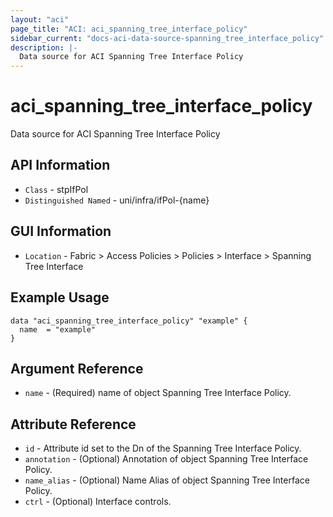 ```yaml
---
layout: "aci"
page_title: "ACI: aci_spanning_tree_interface_policy"
sidebar_current: "docs-aci-data-source-spanning_tree_interface_policy"
description: |-
  Data source for ACI Spanning Tree Interface Policy
---
```


# aci_spanning_tree_interface_policy #

Data source for ACI Spanning Tree Interface Policy

## API Information ##

* `Class` - stpIfPol
* `Distinguished Named` - uni/infra/ifPol-{name}

## GUI Information ##

* `Location` - Fabric > Access Policies > Policies > Interface > Spanning Tree Interface

## Example Usage ##

```hcl
data "aci_spanning_tree_interface_policy" "example" {
  name  = "example"
}
```

## Argument Reference ##

* `name` - (Required) name of object Spanning Tree Interface Policy.

## Attribute Reference ##

* `id` - Attribute id set to the Dn of the Spanning Tree Interface Policy.
* `annotation` - (Optional) Annotation of object Spanning Tree Interface Policy.
* `name_alias` - (Optional) Name Alias of object Spanning Tree Interface Policy.
* `ctrl` - (Optional) Interface controls.
